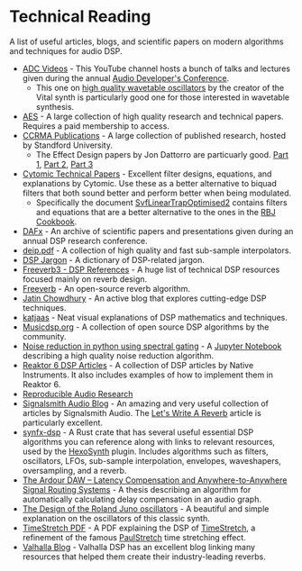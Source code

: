 # Technical Reading

A list of useful articles, blogs, and scientific papers on modern algorithms and techniques for audio DSP.

- [ADC Videos](https://www.youtube.com/c/JUCElibrary/featured) - This YouTube channel hosts a bunch of talks and lectures given during the annual [Audio Developer's Conference](https://audio.dev/).
  - This one on [high quality wavetable oscillators](https://www.youtube.com/watch?v=qlinVx60778) by the creator of the Vital synth is particularly good one for those interested in wavetable synthesis.
- [AES](https://aes2.org/) - A large collection of high quality research and technical papers. Requires a paid membership to access.
- [CCRMA Publications](https://ccrma.stanford.edu/papers) - A large collection of published research, hosted by Standford University.
  - The Effect Design papers by Jon Dattorro are particuarly good. [Part 1](https://ccrma.stanford.edu/~dattorro/EffectDesignPart1.pdf), [Part 2](https://ccrma.stanford.edu/~dattorro/EffectDesignPart2.pdf), [Part 3](https://ccrma.stanford.edu/~dattorro/EffectDesignPart3.pdf)
- [Cytomic Technical Papers](https://cytomic.com/technical-papers/) - Excellent filter designs, equations, and explanations by Cytomic. Use these as a better alternative to biquad filters that both sound better and perform better when being modulated.
  - Specifically the document [SvfLinearTrapOptimised2](https://cytomic.com/files/dsp/SvfLinearTrapOptimised2.pdf) contains filters and equations that are a better alternative to the ones in the [RBJ Cookbook](https://webaudio.github.io/Audio-EQ-Cookbook/audio-eq-cookbook.html).
- [DAFx](http://www.dafx.de/) - An archive of scientific papers and presentations given during an annual DSP research conference.
- [deip.pdf](../content/deip.pdf) - A collection of high quality and fast sub-sample interpolators.
- [DSP Jargon](https://github.com/sudara/dspjargon) - A dictionary of DSP-related jargon.
- [Freeverb3 - DSP References](https://freeverb3vst.osdn.jp/ref.shtml) - A huge list of technical DSP resources focused mainly on reverb design.
- [Freeverb](https://ccrma.stanford.edu/~jos/pasp/Freeverb.html) - An open-source reverb algorithm.
- [Jatin Chowdhury](https://jatinchowdhury18.medium.com/) - An active blog that explores cutting-edge DSP techniques.
- [katjaas](http://www.katjaas.nl/home/home.html) - Neat visual explanations of DSP mathematics and techniques.
- [Musicdsp.org](https://www.musicdsp.org/en/latest/index.html) - A collection of open source DSP algorithms by the community.
- [Noise reduction in python using spectral gating](https://github.com/timsainb/noisereduce) - A [Jupyter Notebook](https://jupyter.org/) describing a high quality noise reduction algorithm.
- [Reaktor 6 DSP Articles](https://www.native-instruments.com/en/products/komplete/synths/reaktor-6/dsp-articles/) - A collection of DSP articles by Native Instruments. It also includes examples of how to implement them in Reaktor 6.
- [Reproducible Audio Research](https://github.com/faroit/reproducible-audio-research/)
- [Signalsmith Audio Blog](https://signalsmith-audio.co.uk/writing/) - An amazing and very useful collection of articles by Signalsmith Audio. The [Let's Write A Reverb](https://signalsmith-audio.co.uk/writing/2021/lets-write-a-reverb/) article is particularly excellent.
- [synfx-dsp](https://github.com/WeirdConstructor/synfx-dsp) - A Rust crate that has several useful essential DSP algorithms you can reference along with links to relevant resources, used by the [HexoSynth](https://github.com/WeirdConstructor/HexoSynth) plugin. Includes algorithms such as filters, oscillators, LFOs, sub-sample interpolation, envelopes, waveshapers, oversampling, and a reverb.
- [The Ardour DAW – Latency Compensation and Anywhere-to-Anywhere Signal Routing Systems](https://gareus.org/misc/thesis-p8/2017-12-Gareus-Lat.pdf) - A thesis describing an algorithm for automatically calculating delay compensation in an audio graph.
- [The Design of the Roland Juno oscillators](https://blog.thea.codes/the-design-of-the-juno-dco/) - A beautiful and simple explanation on the oscillators of this classic synth.
- [TimeStretch PDF](https://github.com/spluta/TimeStretch/blob/main/NessStretchICMC_Final.pdf) - A PDF explaining the DSP of [TimeStretch](https://github.com/spluta/TimeStretch), a refinement of the famous [PaulStretch](http://hypermammut.sourceforge.net/paulstretch/) time stretching effect.
- [Valhalla Blog](https://valhalladsp.com/blog/) - Valhalla DSP has an excellent blog linking many resources that helped them create their industry-leading reverbs.
